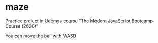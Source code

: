 # maze
Practice project in Udemys course "The Modern JavaScript Bootcamp Course (2020)"

You can move the ball with WASD
